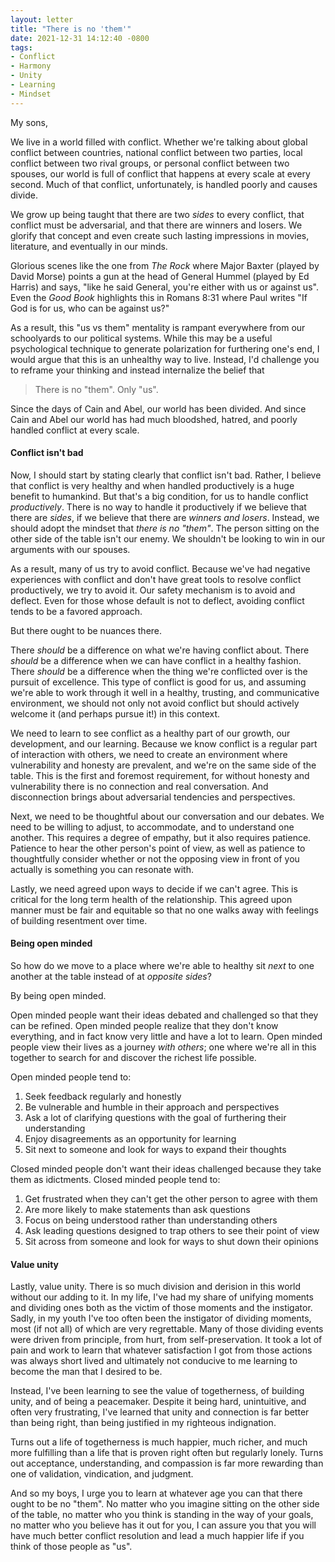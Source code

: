 ```yaml
---
layout: letter
title: "There is no 'them'"
date: 2021-12-31 14:12:40 -0800
tags:
- Conflict
- Harmony
- Unity
- Learning
- Mindset
---
```


My sons,

We live in a world filled with conflict. Whether we're talking about global conflict between countries, national conflict between two parties, local conflict between two rival groups, or personal conflict between two spouses, our world is full of conflict that happens at every scale at every second. Much of that conflict, unfortunately, is handled poorly and causes divide.

We grow up being taught that there are two *sides* to every conflict, that conflict must be adversarial, and that there are winners and losers. We glorify that concept and even create such lasting impressions in movies, literature, and eventually in our minds.

Glorious scenes like the one from *The Rock* where Major Baxter (played by David Morse) points a gun at the head of General Hummel (played by Ed Harris) and says, "like he said General, you're either with us or against us". Even the *Good Book* highlights this in Romans 8:31 where Paul writes "If God is for us, who can be against us?"

As a result, this "us vs them" mentality is rampant everywhere from our schoolyards to our political systems. While this may be a useful psychological technique to generate polarization for furthering one's end, I would argue that this is an unhealthy way to live. Instead, I'd challenge you to reframe your thinking and instead internalize the belief that

> There is no "them". Only "us".

Since the days of Cain and Abel, our world has been divided. And since Cain and Abel our world has had much bloodshed, hatred, and poorly handled conflict at every scale.

#### Conflict isn't bad
Now, I should start by stating clearly that conflict isn't bad. Rather, I believe that conflict is very healthy and when handled productively is a huge benefit to humankind. But that's a big condition, for us to handle conflict *productively*. There is no way to handle it productively if we believe that there are *sides*, if we believe that there are *winners and losers*. Instead, we should adopt the mindset that *there is no "them"*. The person sitting on the other side of the table isn't our enemy. We shouldn't be looking to win in our arguments with our spouses.

As a result, many of us try to avoid conflict. Because we've had negative experiences with conflict and don't have great tools to resolve conflict productively, we try to avoid it. Our safety mechanism is to avoid and deflect. Even for those whose default is not to deflect, avoiding conflict tends to be a favored approach.

But there ought to be nuances there.

There *should* be a difference on what we're having conflict about. There *should* be a difference when we can have conflict in a healthy fashion. There *should* be a difference when the thing we're conflicted over is the pursuit of excellence. This type of conflict is good for us, and assuming we're able to work through it well in a healthy, trusting, and communicative environment, we should not only not avoid conflict but should actively welcome it (and perhaps pursue it!) in this context.

We need to learn to see conflict as a healthy part of our growth, our development, and our learning. Because we know conflict is a regular part of interaction with others, we need to create an environment where vulnerability and honesty are prevalent, and we're on the same side of the table. This is the first and foremost requirement, for without honesty and vulnerability there is no connection and real conversation. And disconnection brings about adversarial tendencies and perspectives.

Next, we need to be thoughtful about our conversation and our debates. We need to be willing to adjust, to accommodate, and to understand one another. This requires a degree of empathy, but it also requires patience. Patience to hear the other person's point of view, as well as patience to thoughtfully consider whether or not the opposing view in front of you actually is something you can resonate with.

Lastly, we need agreed upon ways to decide if we can't agree. This is critical for the long term health of the relationship. This agreed upon manner must be fair and equitable so that no one walks away with feelings of building resentment over time.

#### Being open minded
So how do we move to a place where we're able to healthy sit *next* to one another at the table instead of at *opposite sides*?

By being open minded.

Open minded people want their ideas debated and challenged so that they can be refined. Open minded people realize that they don't know everything, and in fact know very little and have a lot to learn. Open minded people view their lives as a journey *with others*; one where we're all in this together to search for and discover the richest life possible.

Open minded people tend to:

1. Seek feedback regularly and honestly
2. Be vulnerable and humble in their approach and perspectives
3. Ask a lot of clarifying questions with the goal of furthering their understanding
4. Enjoy disagreements as an opportunity for learning
5. Sit next to someone and look for ways to expand their thoughts

Closed minded people don't want their ideas challenged because they take them as idictments. Closed minded people tend to:

1. Get frustrated when they can't get the other person to agree with them
2. Are more likely to make statements than ask questions
3. Focus on being understood rather than understanding others
4. Ask leading questions designed to trap others to see their point of view
5. Sit across from someone and look for ways to shut down their opinions

#### Value unity
Lastly, value unity. There is so much division and derision in this world without our adding to it. In my life, I've had my share of unifying moments and dividing ones both as the victim of those moments and the instigator. Sadly, in my youth I've too often been the instigator of dividing moments, most (if not all) of which are very regrettable. Many of those dividing events were driven from principle, from hurt, from self-preservation. It took a lot of pain and work to learn that whatever satisfaction I got from those actions was always short lived and ultimately not conducive to me learning to become the man that I desired to be.

Instead, I've been learning to see the value of togetherness, of building unity, and of being a peacemaker. Despite it being hard, unintuitive, and often very frustrating, I've learned that unity and connection is far better than being right, than being justified in my righteous indignation.

Turns out a life of togetherness is much happier, much richer, and much more fulfilling than a life that is proven right often but regularly lonely. Turns out acceptance, understanding, and compassion is far more rewarding than one of validation, vindication, and judgment.

And so my boys, I urge you to learn at whatever age you can that there ought to be no "them". No matter who you imagine sitting on the other side of the table, no matter who you think is standing in the way of your goals, no matter who you believe has it out for you, I can assure you that you will have much better conflict resolution and lead a much happier life if you think of those people as "us".
